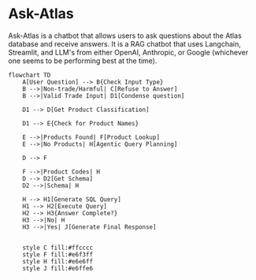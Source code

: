# Ask-Atlas

Ask-Atlas is a chatbot that allows users to ask questions about the Atlas database and receive answers. It is a RAG chatbot that uses Langchain, Streamlit, and LLM's from either OpenAI, Anthropic, or Google (whichever one seems to be performing best at the time).


```mermaid
flowchart TD
    A[User Question] --> B{Check Input Type}
    B -->|Non-trade/Harmful| C[Refuse to Answer]
    B -->|Valid Trade Input| D1[Condense question]
    
    D1 --> D[Get Product Classification]

    D1 --> E{Check for Product Names}
    
    E -->|Products Found| F[Product Lookup]
    E -->|No Products| H[Agentic Query Planning]
    
    D --> F
    
    F -->|Product Codes| H
    D --> D2[Get Schema]
    D2 -->|Schema| H
    
    H --> H1[Generate SQL Query]
    H1 --> H2[Execute Query]
    H2 --> H3{Answer Complete?}
    H3 -->|No| H
    H3 -->|Yes| J[Generate Final Response]
    
    
    style C fill:#ffcccc
    style F fill:#e6f3ff
    style H fill:#e6e6ff
    style J fill:#e6ffe6
```